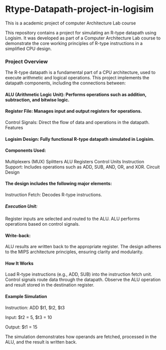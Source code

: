 # Rtype-Datapath-project-in-logisim
This is a academic project of computer Architecture Lab course  

This repository contains a project for simulating an R-type datapath using Logisim. It was developed as part of a Computer Architecture Lab course to demonstrate the core working principles of R-type instructions in a simplified CPU design.

### Project Overview
The R-type datapath is a fundamental part of a CPU architecture, used to execute arithmetic and logical operations. This project implements the datapath components, including the connections between:

#### ALU (Arithmetic Logic Unit): Performs operations such as addition, subtraction, and bitwise logic.
#### Register File: Manages input and output registers for operations.
Control Signals: Direct the flow of data and operations in the datapath.
Features
#### Logisim Design: Fully functional R-type datapath simulated in Logisim.
#### Components Used:
Multiplexers (MUX)
Splitters
ALU
Registers
Control Units
Instruction Support: Includes operations such as ADD, SUB, AND, OR, and XOR.
Circuit Design
#### The design includes the following major elements:

Instruction Fetch: Decodes R-type instructions.
##### Execution Unit:
Register inputs are selected and routed to the ALU.
ALU performs operations based on control signals.
#### Write-back:
ALU results are written back to the appropriate register.
The design adheres to the MIPS architecture principles, ensuring clarity and modularity. 

#### How It Works
Load R-type instructions (e.g., ADD, SUB) into the instruction fetch unit.
Control signals route data through the datapath.
Observe the ALU operation and result stored in the destination register.
#### Example Simulation
Instruction: ADD $t1, $t2, $t3

Input: $t2 = 5, $t3 = 10

Output: $t1 = 15

The simulation demonstrates how operands are fetched, processed in the ALU, and the result is written back.


